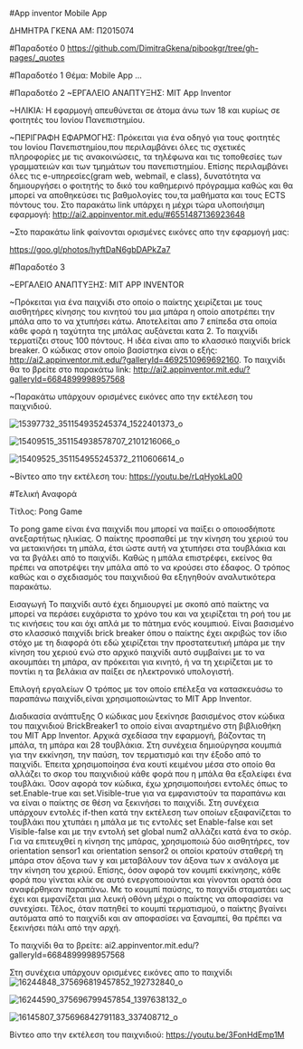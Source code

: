 #App inventor Mobile App


ΔΗΜΗΤΡΑ ΓΚΕΝΑ
ΑΜ: Π2015074


#Παραδοτέο 0
https://github.com/DimitraGkena/pibookgr/tree/gh-pages/_quotes


#Παραδοτέο 1
Θέμα: Mobile App 
...

#Παραδοτέο 2
  ~ΕΡΓΑΛΕΙΟ ΑΝΑΠΤΥΞΗΣ: MIT App Inventor
  
  ~ΗΛΙΚΙΑ: Η εφαρμογή απευθύνεται σε άτομα άνω των 18 και κυρίως σε φοιτητές του Ιονίου Πανεπιστημίου.

  ~ΠΕΡΙΓΡΑΦΗ ΕΦΑΡΜΟΓΗΣ: Πρόκειται για ένα οδηγό για τους φοιτητές του Ιονίου Πανεπιστημίου,που περιλαμβάνει όλες τις σχετικές πληροφορίες με τις ανακοινώσεις, τα τηλέφωνα και τις τοποθεσίες των γραμματειών και των τμημάτων του πανεπιστημίου. Επίσης περιλαμβάνει όλες τις e-υπηρεσίες(gram web, webmail, e class), δυνατότητα να δημιουργήσει ο φοιτητής το δικό του καθημερινό πρόγραμμα καθώς και θα μπορεί να αποθηκεύσει τις βαθμολογίες του,τα μαθήματα και τους ECTS πόντους του.
Στο παρακάτω link υπάρχει η μέχρι τώρα υλοποιήσιμη εφαρμογή: http://ai2.appinventor.mit.edu/#6551487136923648 

~Στο παρακάτω link φαίνονται ορισμένες εικόνες απο την εφαρμογή μας:

https://goo.gl/photos/hyftDaN6gbDAPkZa7

#Παραδοτέο 3

~ΕΡΓΑΛΕΙΟ ΑΝΑΠΤΥΞΗΣ: MIT APP INVENTOR

~Πρόκειται για ένα παιχνίδι στο οποίο ο παίκτης χειρίζεται με τους αισθητήρες κίνησης του κινητού του μια μπάρα η οποίο αποτρέπει την μπάλα απο το να χτυπήσει κάτω. Αποτελείται απο 7 επίπεδα στα οποία κάθε φορά η ταχύτητα της μπάλας αυξάνεται κατα 2. Το παιχνίδι τερματίζει στους 100 πόντους. H ιδέα είναι απο το κλασσικό παιχνίδι brick breaker. Ο κώδικας στον οποίο βασίστηκα είναι ο εξής: http://ai2.appinventor.mit.edu/?galleryId=4692510969692160. Το παιχνίδι θα το βρείτε στο παρακάτω link: 
http://ai2.appinventor.mit.edu/?galleryId=6684899998957568

~Παρακάτω υπάρχουν ορισμένες εικόνες απο την εκτέλεση του παιχνιδιού.

![15397732_351154935245374_1522401373_o](https://cloud.githubusercontent.com/assets/22773897/20946503/a270439c-bc13-11e6-84cb-e70f31072787.png)

![15409515_351154938578707_2101216066_o](https://cloud.githubusercontent.com/assets/22773897/20946545/cd4cd03a-bc13-11e6-8397-43639d3a522f.png)

![15409525_351154955245372_2110606614_o](https://cloud.githubusercontent.com/assets/22773897/20946555/d7e63f40-bc13-11e6-943d-bb53bf90f114.png)


~Βίντεο απο την εκτέλεση του:
https://youtu.be/rLqHyokLa00 




#Τελική Αναφορά


Τίτλος: Pong Game

Το pong game είναι ένα παιχνίδι που μπορεί να παίξει ο οποιοσδήποτε ανεξαρτήτως ηλικίας. Ο παίκτης προσπαθεί με την κίνηση του χεριού του να μετακινήσει τη μπάλα, έτσι ώστε αυτή να χτυπήσει στα τουβλάκια και να τα βγάλει από το παιχνίδι. Καθώς η μπάλα επιστρέφει, εκείνος θα πρέπει να αποτρέψει την μπάλα από το να κρούσει στο έδαφος. Ο τρόπος καθώς και ο σχεδιασμός του παιχνιδιού θα εξηγηθούν αναλυτικότερα παρακάτω.

Εισαγωγή
Το παιχνίδι αυτό έχει δημιουργεί με σκοπό από παίκτης να μπορεί να περάσει ευχάριστα το χρόνο του και να χειρίζεται τη ροή του με τις κινήσεις του και όχι απλά με το πάτημα ενός κουμπιού. Είναι βασισμένο στο κλασσικό παιχνίδι brick breaker όπου ο παίκτης έχει ακριβώς τον ίδιο στόχο με τη διαφορά ότι εδώ χειρίζεται την προστατευτική μπάρα με την κίνηση του χεριού ενώ στο αρχικό παιχνίδι αυτό συμβαίνει με το να ακουμπάει τη μπάρα, αν πρόκειται για κινητό, ή να τη χειρίζεται με το ποντίκι η τα βελάκια αν παίξει σε ηλεκτρονικό υπολογιστή.

Επιλογή εργαλείων
Ο τρόπος με τον οποίο επέλεξα να κατασκευάσω το παραπάνω παιχνίδι,είναι χρησιμοποιώντας το MIT App Inventor. 

Διαδικασία ανάπτυξης
Ο κώδικας μου ξεκίνησε βασισμένος στον κώδικα του παιχνιδιού BrickBreaker1 το οποίο είναι αναρτημένο στη βιβλιοθήκη του MIT App Inventor.  Αρχικά σχεδίασα την εφαρμογή, βάζοντας τη μπάλα, τη μπάρα και 28 τουβλάκια. Στη συνέχεια δημιούργησα κουμπιά για την εκκίνηση, την παύση, τον τερματισμό και την έξοδο από το παιχνίδι. Έπειτα χρησιμοποίησα ένα κουτί κειμένου μέσα στο οποίο θα αλλάζει το σκορ του παιχνιδιού κάθε φορά που η μπάλα θα εξαλείφει ένα τουβλάκι. 
Όσον αφορά τον κώδικα, έχω χρησιμοποιήσει εντολές όπως το set.Enable-true και set.Visible-true για να εμφανιστούν τα παραπάνω και να είναι ο παίκτης σε θέση  να ξεκινήσει το παιχνίδι. Στη συνέχεια υπάρχουν εντολές if-then κατά την εκτέλεση των οποίων εξαφανίζεται το τουβλάκι που χτυπάει η μπάλα με τις εντολές set Enable-false και set Visible-false και με την εντολή set global num2 αλλάζει κατά ένα το σκόρ. Για να επιτευχθεί η κίνηση της μπάρας, χρησιμοποιώ δύο αισθητήρες, τον orientation sensor1 και orientation sensor2 οι οποίοι κρατούν σταθερή τη μπάρα στον άξονα των y και μεταβάλουν τον άξονα των x ανάλογα με την κίνηση του χεριού. Επίσης, όσον αφορά τον κουμπί εκκίνησης, κάθε φορά που γίνεται κλίκ σε αυτό ενεργοποιούνται και γίνονται ορατά όσα αναφέρθηκαν παραπάνω. Με το κουμπί παύσης, το παιχνίδι σταματάει ως έχει και εμφανίζεται μια λευκή οθόνη μέχρι ο παίκτης να αποφασίσει να συνεχίσει. Τέλος, όταν πατηθεί το κουμπί τερματισμού, ο παίκτης βγαίνει αυτόματα από το παιχνίδι και αν αποφασίσει να ξαναμπεί, θα πρέπει να ξεκινήσει πάλι από την αρχή. 

Το παιχνίδι θα το βρείτε: ai2.appinventor.mit.edu/?galleryId=6684899998957568 

Στη συνέχεια υπάρχουν ορισμένες εικόνες απο το παιχνίδι
![16244848_375696819457852_192732840_o](https://cloud.githubusercontent.com/assets/22773897/22229845/db6a1a3e-e1e2-11e6-8379-ddabd23aefc0.png)

![16244590_375696799457854_1397638132_o](https://cloud.githubusercontent.com/assets/22773897/22229862/f58ca4fe-e1e2-11e6-86eb-558ce5bafa06.png)

![16145807_375696842791183_337408712_o](https://cloud.githubusercontent.com/assets/22773897/22229867/0141665e-e1e3-11e6-8d78-b977e5c14b9a.png)


 Βίντεο απο την εκτέλεση του παιχνιδιού: https://youtu.be/3FonHdEmp1M 
